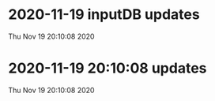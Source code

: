 
# 2020-11-19 inputDB updates 
 Thu Nov 19 20:10:08 2020 


# 2020-11-19 20:10:08 updates 
 Thu Nov 19 20:10:08 2020 

